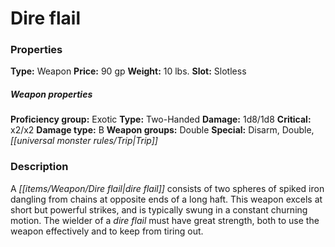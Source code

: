 ﻿---
Title: "Dire flail"
Type: "Weapon"
Price: "90 gp"
Weight: "10 lbs."
Slot: "Slotless"
Proficiency group: "Exotic"
Weapon properties Type: "Two-Handed"
Damage: "1d8/1d8"
Critical: "x2/x2"
Damage type: "B"
Weapon groups: "Double"
Special: "Disarm, Double, Trip"
Description: |
  "A dire flail consists of two spheres of spiked iron dangling from chains at opposite ends of a long haft. This weapon excels at short but powerful strikes, and is typically swung in a constant churning motion. The wielder of a dire flail must have great strength, both to use the weapon effectively and to keep from tiring out."
Sources: "['Core Rulebook', 'Ultimate Equipment']"
---

# Dire flail

### Properties

**Type:** Weapon **Price:** 90 gp **Weight:** 10 lbs. **Slot:** Slotless

##### Weapon properties

**Proficiency group:** Exotic **Type:** Two-Handed **Damage:** 1d8/1d8 **Critical:** x2/x2 **Damage type:** B **Weapon groups:** Double **Special:** Disarm, Double, _[[universal monster rules/Trip|Trip]]_

### Description

A _[[items/Weapon/Dire flail|dire flail]]_ consists of two spheres of spiked iron dangling from chains at opposite ends of a long haft. This weapon excels at short but powerful strikes, and is typically swung in a constant churning motion. The wielder of a _dire flail_ must have great strength, both to use the weapon effectively and to keep from tiring out.

